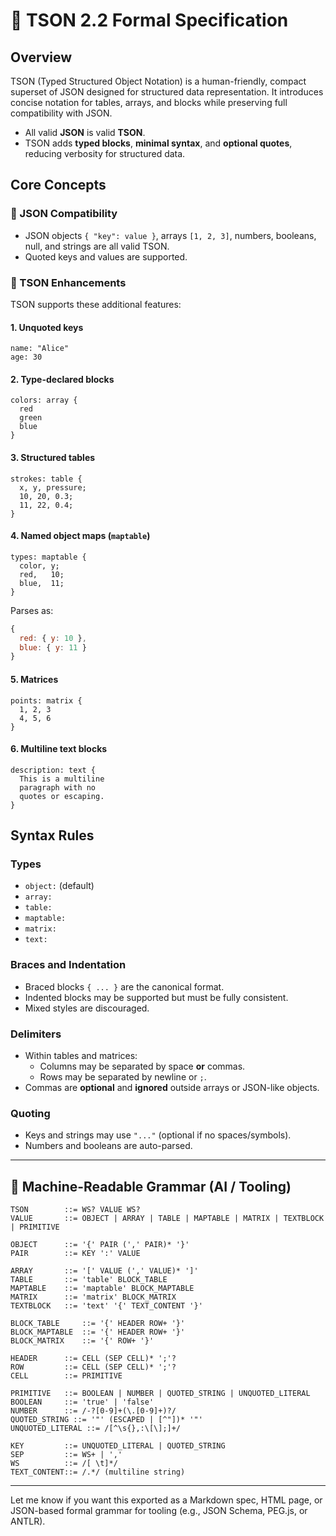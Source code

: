 # 📘 TSON 2.2 Formal Specification

## Overview
TSON (Typed Structured Object Notation) is a human-friendly, compact superset of JSON designed for structured data representation. It introduces concise notation for tables, arrays, and blocks while preserving full compatibility with JSON.

- All valid **JSON** is valid **TSON**.
- TSON adds **typed blocks**, **minimal syntax**, and **optional quotes**, reducing verbosity for structured data.

## Core Concepts

### 🔹 JSON Compatibility
- JSON objects `{ "key": value }`, arrays `[1, 2, 3]`, numbers, booleans, null, and strings are all valid TSON.
- Quoted keys and values are supported.

### 🔹 TSON Enhancements
TSON supports these additional features:

#### 1. Unquoted keys
```tson
name: "Alice"
age: 30
```

#### 2. Type-declared blocks
```tson
colors: array {
  red
  green
  blue
}
```

#### 3. Structured tables
```tson
strokes: table {
  x, y, pressure;
  10, 20, 0.3;
  11, 22, 0.4;
}
```

#### 4. Named object maps (`maptable`)
```tson
types: maptable {
  color, y;
  red,   10;
  blue,  11;
}
```
Parses as:
```js
{
  red: { y: 10 },
  blue: { y: 11 }
}
```

#### 5. Matrices
```tson
points: matrix {
  1, 2, 3
  4, 5, 6
}
```

#### 6. Multiline text blocks
```tson
description: text {
  This is a multiline
  paragraph with no
  quotes or escaping.
}
```

## Syntax Rules

### Types
- `object:` (default)
- `array:`
- `table:`
- `maptable:`
- `matrix:`
- `text:`

### Braces and Indentation
- Braced blocks `{ ... }` are the canonical format.
- Indented blocks may be supported but must be fully consistent.
- Mixed styles are discouraged.

### Delimiters
- Within tables and matrices:
  - Columns may be separated by space **or** commas.
  - Rows may be separated by newline or `;`.
- Commas are **optional** and **ignored** outside arrays or JSON-like objects.

### Quoting
- Keys and strings may use `"..."` (optional if no spaces/symbols).
- Numbers and booleans are auto-parsed.

---

## 🧠 Machine-Readable Grammar (AI / Tooling)

```ebnf
TSON        ::= WS? VALUE WS?
VALUE       ::= OBJECT | ARRAY | TABLE | MAPTABLE | MATRIX | TEXTBLOCK | PRIMITIVE

OBJECT      ::= '{' PAIR (',' PAIR)* '}'
PAIR        ::= KEY ':' VALUE

ARRAY       ::= '[' VALUE (',' VALUE)* ']'
TABLE       ::= 'table' BLOCK_TABLE
MAPTABLE    ::= 'maptable' BLOCK_MAPTABLE
MATRIX      ::= 'matrix' BLOCK_MATRIX
TEXTBLOCK   ::= 'text' '{' TEXT_CONTENT '}'

BLOCK_TABLE     ::= '{' HEADER ROW+ '}'
BLOCK_MAPTABLE  ::= '{' HEADER ROW+ '}'
BLOCK_MATRIX    ::= '{' ROW+ '}'

HEADER      ::= CELL (SEP CELL)* ';'?
ROW         ::= CELL (SEP CELL)* ';'?
CELL        ::= PRIMITIVE

PRIMITIVE   ::= BOOLEAN | NUMBER | QUOTED_STRING | UNQUOTED_LITERAL
BOOLEAN     ::= 'true' | 'false'
NUMBER      ::= /-?[0-9]+(\.[0-9]+)?/
QUOTED_STRING ::= '"' (ESCAPED | [^"])* '"'
UNQUOTED_LITERAL ::= /[^\s{},:\[\];]+/

KEY         ::= UNQUOTED_LITERAL | QUOTED_STRING
SEP         ::= WS+ | ','
WS          ::= /[ \t]*/
TEXT_CONTENT::= /.*/ (multiline string)
```

---

Let me know if you want this exported as a Markdown spec, HTML page, or JSON-based formal grammar for tooling (e.g., JSON Schema, PEG.js, or ANTLR).
